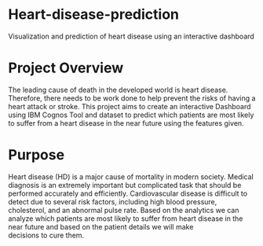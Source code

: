# Heart-disease-prediction
Visualization and prediction of heart disease using an interactive dashboard
# Project Overview
The leading cause of death in the developed world is heart disease. Therefore, there needs
to be work done to help prevent the risks of having a heart attack or stroke. This project aims
to create an interactive Dashboard using IBM Cognos Tool and dataset to predict which
patients are most likely to suffer from a heart disease in the near future using the features
given.
# Purpose
Heart disease (HD) is a major cause of mortality in modern society. Medical diagnosis
is an extremely important but complicated task that should be performed accurately
and efficiently. Cardiovascular disease is difficult to detect due to several risk factors,
including high blood pressure, cholesterol, and an abnormal pulse rate. Based on the
analytics we can analyze which patients are most likely to suffer from heart disease in the
near future and based on the patient details we will make decisions to cure them.
